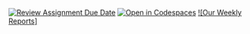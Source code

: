[![Review Assignment Due Date](https://classroom.github.com/assets/deadline-readme-button-22041afd0340ce965d47ae6ef1cefeee28c7c493a6346c4f15d667ab976d596c.svg)](https://classroom.github.com/a/5B2kjQgB)
[![Open in Codespaces](https://classroom.github.com/assets/launch-codespace-2972f46106e565e64193e422d61a12cf1da4916b45550586e14ef0a7c637dd04.svg)](https://classroom.github.com/open-in-codespaces?assignment_repo_id=16697343)
[![Our Weekly Reports]](https://docs.google.com/presentation/d/10oHYQO_6xKoBUwoIBt39z_MVVeap7mzfnjdlgysNk8c/edit#slide=id.g30d875e4638_0_48)
